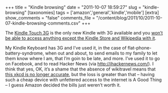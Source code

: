 +++
title = "Kindle browsing"
date = "2011-10-07 18:59:27"
slug = "kindle-browsing"
[taxonomies]
tags = ['amazon','general','kindle','mobile']
[extra]
show_comments = "false"
comments_file = "/content/blog/2011/10/2011-10-07-kindle-browsing-comments.csv"
+++

The [Kindle Touch 3G](http://www.amazon.com/Kindle-Touch-e-Reader-Touch-Screen-3G-Special-Offers/dp/B005890G8O) is the only new Kindle with 3G available and you [won’t be able to access anything except the Kindle Store and Wikipedia with it](http://arstechnica.com/gadgets/news/2011/10/kindle-touch-3g-cant-access-most-of-internet-without-wifi.arshttp://arstechnica.com/gadgets/news/2011/10/kindle-touch-3g-cant-access-most-of-internet-without-wifi.ars).

My Kindle Keyboard has 3G and I’ve used it, in the case of flat-phone-battery-syndrome, when out and about, to send emails to my family to let them know where I am, that I’m goin to be late, and more. I’ve used it to go on Facebook, and to read Hacker News (via <http://ihackernews.com/>). I think that yes, OK, it’s a shame that the absence of wikitravel means that [this xkcd is no longer accurate](http://xkcd.com/548/), but the loss is greater than that – having such a cheap device with unfettered access to the internet is A Good Thing – I guess Amazon decided the bills just weren’t worth it.
